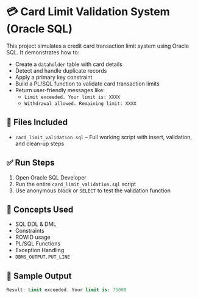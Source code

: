 # 💳 Card Limit Validation System (Oracle SQL)

This project simulates a credit card transaction limit system using Oracle SQL. It demonstrates how to:

- Create a `dataholder` table with card details
- Detect and handle duplicate records
- Apply a primary key constraint
- Build a PL/SQL function to validate card transaction limits
- Return user-friendly messages like:
  - `Limit exceeded. Your limit is: XXXX`
  - `Withdrawal allowed. Remaining limit: XXXX`

## 📁 Files Included
- `card_limit_validation.sql` – Full working script with insert, validation, and clean-up steps

## ✅ Run Steps
1. Open Oracle SQL Developer
2. Run the entire `card_limit_validation.sql` script
3. Use anonymous block or `SELECT` to test the validation function

## 🧠 Concepts Used
- SQL DDL & DML
- Constraints
- ROWID usage
- PL/SQL Functions
- Exception Handling
- `DBMS_OUTPUT.PUT_LINE`

## 💬 Sample Output
```sql
Result: Limit exceeded. Your limit is: 75000
